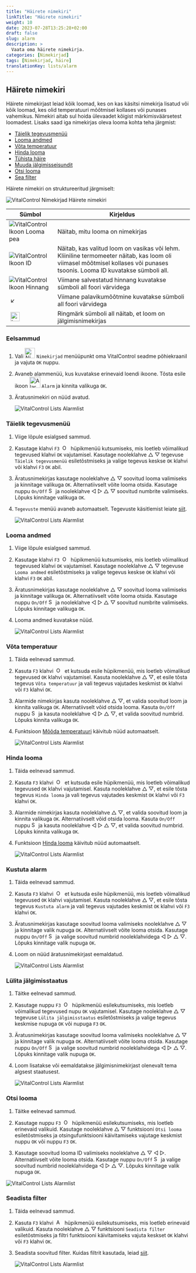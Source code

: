 ```yaml
---
title: "Häirete nimekiri"
linkTitle: "Häirete nimekiri"
weight: 10
date: 2023-07-28T13:25:28+02:00
draft: false
slug: alarm
description: >
  Vaata oma häirete nimekirja.
categories: [Nimekirjad]
tags: [Nimekirjad, häire]
translationKey: lists/alarm
---
```

## Häirete nimekiri

Häirete nimekirjast leiad kõik loomad, kes on kas käsitsi nimekirja lisatud või kõik loomad, kes olid temperatuuri mõõtmisel kollases või punases vahemikus. Nimekiri aitab sul hoida ülevaadet kõigist märkimisväärsetest loomadest. Lisaks saad iga nimekirjas oleva looma kohta teha järgmist:

- [Täielik tegevusmenüü](#full-action-menu)
- [Looma andmed](#animal-data)
- [Võta temperatuur](#take-temperature)
- [Hinda looma](#rate-animal)
- [Tühista häire](#clear-alarm)
- [Muuda jälgimisseisundit](#toggle-watch-status)
- [Otsi looma](#search-animal)
- [Sea filter](#set-filter)

Häirete nimekiri on struktureeritud järgmiselt:

   ![VitalControl Nimekirjad Häirete nimekiri](../images/alarmstructure.png "Häirete nimekirja struktuur")

|Sümbol   | Kirjeldus
|-------  |----
| ![VitalControl Ikoon Looma pea](../images/kopf.png "Looma pea") | Näitab, mitu looma on nimekirjas
| ![VitalControl Ikoon ID](../images/ID.png "ID") | Näitab, kas valitud loom on vasikas või lehm. Kliiniline termomeeter näitab, kas loom oli viimasel mõõtmisel kollases või punases tsoonis. Looma ID kuvatakse sümboli all.
| ![VitalControl Ikoon Hinnang](../images/auge.png "Ikoon Hinnang") | Viimane salvestatud hinnang kuvatakse sümboli all foori värvidega
| &nbsp;<img src="/icons/actions/temperature.svg" width="12" align="bottom" alt="Kehatemperatuur" title="Kehatemperatuur" /> | Viimane palavikumõõtmine kuvatakse sümboli all foori värvidega
| &nbsp;<img src="/icons/actions/rating.svg" width="25" align="bottom" alt="Looma hinnang" title="Hinnang" /> |Ringmärk sümboli all näitab, et loom on jälgimisnimekirjas

### Eelsammud

1. Vali <img src="/icons/main/lists.svg" width="28" align="bottom" alt="Nimekirjad" /> `Nimekirjad` menüüpunkt oma VitalControl seadme põhiekraanil ja vajuta `OK` nuppu.

2. Avaneb alammenüü, kus kuvatakse erinevaid loendi ikoone. Tõsta esile ikoon <img src="/icons/lists/alarmlist.svg" width="30" align="bottom" alt="Alarm" /> `Alarm` ja kinnita valikuga `OK`.

3. Äratusnimekiri on nüüd avatud.

   ![VitalControl Lists Alarmlist](../images/firststeps.png "Esialgsed sammud")

### Täielik tegevusmenüü

1. Viige lõpule esialgsed sammud.

2. Kasutage klahvi `F3` &nbsp;<img src="/icons/footer/open-popup.svg" width="15" align="bottom" alt="Open popup" />&nbsp; hüpikmenüü kutsumiseks, mis loetleb võimalikud tegevused klahvi `OK` vajutamisel. Kasutage nooleklahve △ ▽ tegevuse `Täielik tegevusmenüü` esiletõstmiseks ja valige tegevus keskse `OK` klahvi või klahvi `F3` `OK` abil.

3. Äratusnimekirjas kasutage nooleklahve △ ▽ soovitud looma valimiseks ja kinnitage valikuga `OK`. Alternatiivselt võite looma otsida. Kasutage nuppu `On/Off` <img src="/icons/footer/search.svg" width="15" align="bottom" alt="Search" /> ja nooleklahve ◁ ▷ △ ▽ soovitud numbrite valimiseks. Lõpuks kinnitage valikuga `OK`.

4. `Tegevuste` menüü avaneb automaatselt. Tegevuste käsitlemist leiate [siit](/et/docs/actions/).

   ![VitalControl Lists Alarmlist](../images/actionmenu.png "Tegevusmenüü")

### Looma andmed

1. Viige lõpule esialgsed sammud.

2. Kasutage klahvi `F3` &nbsp;<img src="/icons/footer/open-popup.svg" width="15" align="bottom" alt="Open popup" />&nbsp; hüpikmenüü kutsumiseks, mis loetleb võimalikud tegevused klahvi `OK` vajutamisel. Kasutage nooleklahve △ ▽ tegevuse `Looma andmed` esiletõstmiseks ja valige tegevus keskse `OK` klahvi või klahvi `F3` `OK` abil.

3. Äratusnimekirjas kasutage nooleklahve △ ▽ soovitud looma valimiseks ja kinnitage valikuga `OK`. Alternatiivselt võite looma otsida. Kasutage nuppu `On/Off` <img src="/icons/footer/search.svg" width="15" align="bottom" alt="Search" /> ja nooleklahve ◁ ▷ △ ▽ soovitud numbrite valimiseks. Lõpuks kinnitage valikuga `OK`.

4. Looma andmed kuvatakse nüüd.

   ![VitalControl Lists Alarmlist](../images/animaldata.png "Looma andmed")

### Võta temperatuur

1. Täida eelnevad sammud.

2. Kasuta `F3` klahvi &nbsp;<img src="/icons/footer/open-popup.svg" width="15" align="bottom" alt="Open popup" />&nbsp; et kutsuda esile hüpikmenüü, mis loetleb võimalikud tegevused `OK` klahvi vajutamisel. Kasuta nooleklahve △ ▽, et esile tõsta tegevus `Võta temperatuur` ja vali tegevus vajutades keskmist `OK` klahvi või `F3` klahvi `OK`.

3. Alarmide nimekirjas kasuta nooleklahve △ ▽, et valida soovitud loom ja kinnita valikuga `OK`. Alternatiivselt võid otsida looma. Kasuta `On/Off` nuppu <img src="/icons/footer/search.svg" width="15" align="bottom" alt="Search" /> ja kasuta nooleklahve ◁ ▷ △ ▽, et valida soovitud numbrid. Lõpuks kinnita valikuga `OK`.

4. Funktsioon [Mõõda temperatuuri](/et/docs/actions/measure-temperature/#measure-fever) käivitub nüüd automaatselt.

   ![VitalControl Lists Alarmlist](../images/temperature.png "Võta temperatuur")

### Hinda looma

1. Täida eelnevad sammud.

2. Kasuta `F3` klahvi &nbsp;<img src="/icons/footer/open-popup.svg" width="15" align="bottom" alt="Open popup" />&nbsp; et kutsuda esile hüpikmenüü, mis loetleb võimalikud tegevused `OK` klahvi vajutamisel. Kasuta nooleklahve △ ▽, et esile tõsta tegevus `Hinda looma` ja vali tegevus vajutades keskmist `OK` klahvi või `F3` klahvi `OK`.

3. Alarmide nimekirjas kasuta nooleklahve △ ▽, et valida soovitud loom ja kinnita valikuga `OK`. Alternatiivselt võid otsida looma. Kasuta `On/Off` nuppu <img src="/icons/footer/search.svg" width="15" align="bottom" alt="Search" /> ja kasuta nooleklahve ◁ ▷ △ ▽, et valida soovitud numbrid. Lõpuks kinnita valikuga `OK`.

4. Funktsioon [Hinda looma](/et/docs/actions/rating/#rate-your-animals) käivitub nüüd automaatselt.

   ![VitalControl Lists Alarmlist](../images/rateanimal.png "Hinda looma")

### Kustuta alarm

1. Täida eelnevad sammud.

2. Kasuta `F3` klahvi &nbsp;<img src="/icons/footer/open-popup.svg" width="15" align="bottom" alt="Open popup" />&nbsp; et kutsuda esile hüpikmenüü, mis loetleb võimalikud tegevused `OK` klahvi vajutamisel. Kasuta nooleklahve △ ▽, et esile tõsta tegevus `Kustuta alarm` ja vali tegevus vajutades keskmist `OK` klahvi või `F3` klahvi `OK`.

3. Äratusnimekirjas kasutage soovitud looma valimiseks nooleklahve △ ▽ ja kinnitage valik nupuga `OK`. Alternatiivselt võite looma otsida. Kasutage nuppu `On/Off` <img src="/icons/footer/search.svg" width="15" align="bottom" alt="Search" /> ja valige soovitud numbrid nooleklahvidega ◁ ▷ △ ▽. Lõpuks kinnitage valik nupuga `OK`.

4. Loom on nüüd äratusnimekirjast eemaldatud.

   ![VitalControl Lists Alarmlist](../images/clearalarm.png "Eemalda häire")

### Lülita jälgimisstaatus

1. Täitke eelnevad sammud.

2. Kasutage nuppu `F3` &nbsp;<img src="/icons/footer/open-popup.svg" width="15" align="bottom" alt="Open popup" />&nbsp; hüpikmenüü esilekutsumiseks, mis loetleb võimalikud tegevused nupu `OK` vajutamisel. Kasutage nooleklahve △ ▽ tegevuse `Lülita jälgimisstaatus` esiletõstmiseks ja valige tegevus keskmise nupuga `OK` või nupuga `F3` `OK`.

3. Äratusnimekirjas kasutage soovitud looma valimiseks nooleklahve △ ▽ ja kinnitage valik nupuga `OK`. Alternatiivselt võite looma otsida. Kasutage nuppu `On/Off` <img src="/icons/footer/search.svg" width="15" align="bottom" alt="Search" /> ja valige soovitud numbrid nooleklahvidega ◁ ▷ △ ▽. Lõpuks kinnitage valik nupuga `OK`.

4. Loom lisatakse või eemaldatakse jälgimisnimekirjast olenevalt tema algsest staatusest.

   ![VitalControl Lists Alarmlist](../images/watchlist.png "Lülita jälgimisstaatus")

### Otsi looma

1. Täitke eelnevad sammud.

2. Kasutage nuppu `F3` &nbsp;<img src="/icons/footer/open-popup.svg" width="15" align="bottom" alt="Open popup" />&nbsp; hüpikmenüü esilekutsumiseks, mis loetleb erinevaid valikuid. Kasutage nooleklahve △ ▽ funktsiooni `Otsi looma` esiletõstmiseks ja otsingufunktsiooni käivitamiseks vajutage keskmist nuppu `OK` või nuppu `F3` `OK`.

3. Kasutage soovitud looma ID valimiseks nooleklahve △ ▽ ◁ ▷. Alternatiivselt võite looma otsida. Kasutage nuppu `On/Off` <img src="/icons/footer/search.svg" width="15" align="bottom" alt="Search" /> ja valige soovitud numbrid nooleklahvidega ◁ ▷ △ ▽. Lõpuks kinnitage valik nupuga `OK`.

![VitalControl Lists Alarmlist](../images/searchanimal.png "Otsi looma")

### Seadista filter

1. Täida eelnevad sammud.

2. Kasuta `F3` klahvi &nbsp;<img src="/icons/footer/open-popup.svg" width="15" align="bottom" alt="Ava hüpikaken" />&nbsp; hüpikmenüü esilekutsumiseks, mis loetleb erinevaid valikuid. Kasuta nooleklahve △ ▽ funktsiooni `Seadista filter` esiletõstmiseks ja filtri funktsiooni käivitamiseks vajuta keskset `OK` klahvi või `F3` klahvi `OK`.

3. Seadista soovitud filter. Kuidas filtrit kasutada, leiad [siit](../../filter/#applying-filters).

   ![VitalControl Lists Alarmlist](../images/setfilter.png "Seadista filter")
